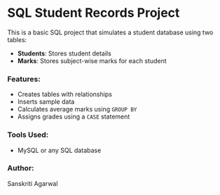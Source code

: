 # SQL Student Records Project

This is a basic SQL project that simulates a student database using two tables:

- **Students**: Stores student details  
- **Marks**: Stores subject-wise marks for each student

### Features:
- Creates tables with relationships
- Inserts sample data
- Calculates average marks using `GROUP BY`
- Assigns grades using a `CASE` statement

### Tools Used:
- MySQL or any SQL database

### Author:
Sanskriti Agarwal

